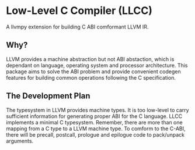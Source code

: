# Low-Level C Compiler (LLCC)

A llvmpy extension for building C ABI comformant LLVM IR.

## Why?

LLVM provides a machine abstraction but not ABI abstaction, 
which is dependant on language, operating system and processor architecture.
This package aims to solve the ABI problem and provide convenient codegen
features for building common operations following the C specification.

## The Development Plan

The typesystem in LLVM provides machine types.  It is too low-level to carry
sufficient information for generating proper ABI for the C language.  LLCC
implements a minimal C typesystem.  Remember, there are more than one mapping
from a C type to a LLVM machine type.  To comform to the C-ABI, there will be
precall, postcall, prologue and epilogue code to pack/unpack arguments.


